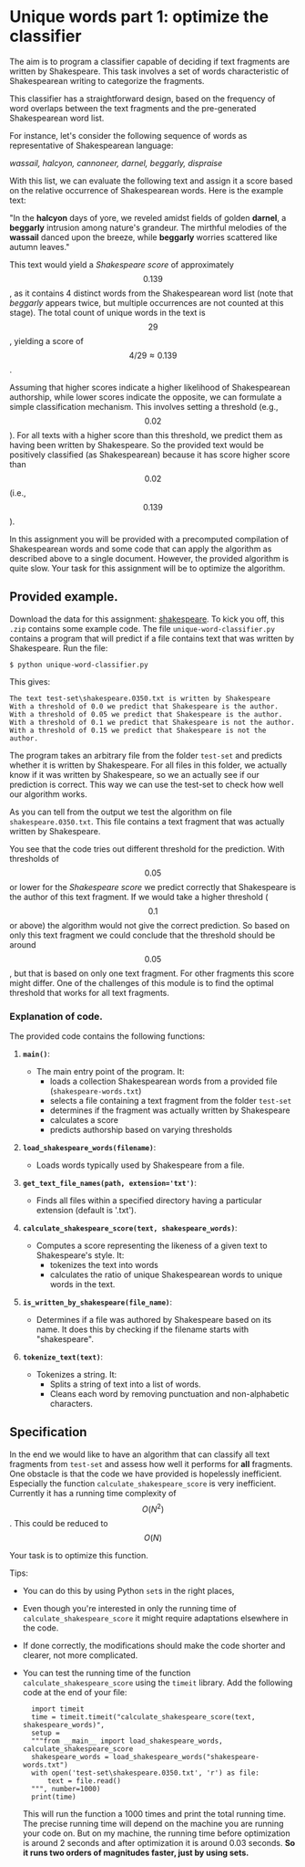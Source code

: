 # Unique words part 1: optimize the classifier

The aim is to program a classifier capable of deciding if text fragments are written by Shakespeare. This task involves a set of words characteristic of Shakespearean writing to categorize the fragments.

This classifier has a straightforward design, based on the frequency of word overlaps between the text fragments and the pre-generated Shakespearean word list.

For instance, let's consider the following sequence of words as representative of Shakespearean language:

_wassail, halcyon, cannoneer, darnel, beggarly, dispraise_

With this list, we can evaluate the following text and assign it a score based on the relative occurrence of Shakespearean words. Here is the example text:

"In the **halcyon** days of yore, we reveled amidst fields of golden **darnel**, a **beggarly** intrusion among nature's grandeur. The mirthful melodies of the **wassail** danced upon the breeze, while **beggarly** worries scattered like autumn leaves."

This text would yield a _Shakespeare score_ of approximately $$0.139$$, as it contains 4 distinct words from the Shakespearean word list (note that *beggarly* appears twice, but multiple occurrences are not counted at this stage). The total count of unique words in the text is $$29$$, yielding a score of $$4/29 \approx 0.139$$.

Assuming that higher scores indicate a higher likelihood of Shakespearean authorship, while lower scores indicate the opposite, we can formulate a simple classification mechanism. This involves setting a threshold (e.g., $$0.02$$). For all texts with a higher score than this threshold, we predict them as having been written by Shakespeare. So the provided text would be positively classified (as Shakespearean) because it has score higher score than $$0.02$$ (i.e., $$0.139$$).

In this assignment you will be provided with a precomputed compilation of Shakespearean words and some code that can apply the algorithm as described above to a single document. However, the provided algorithm is quite slow. Your task for this assignment will be to optimize the algorithm.

## Provided example.

Download the data for this assignment: [shakespeare](shakespeare.zip). To kick you off, this `.zip` contains some example code. The file `unique-word-classifier.py` contains a program that will predict if a file contains text that was written by Shakespeare. Run the file:

    $ python unique-word-classifier.py

This gives:

    The text test-set\shakespeare.0350.txt is written by Shakespeare
    With a threshold of 0.0 we predict that Shakespeare is the author.
    With a threshold of 0.05 we predict that Shakespeare is the author.
    With a threshold of 0.1 we predict that Shakespeare is not the author.
    With a threshold of 0.15 we predict that Shakespeare is not the author.

The program takes an arbitrary file from the folder `test-set` and predicts whether it is written by Shakespeare. For all files in this folder, we actually know if it was written by Shakespeare, so we an actually see if our prediction is correct. This way we can use the test-set to check how well our algorithm works.

As you can tell from the output we test the algorithm on file `shakespeare.0350.txt`. This file contains a text fragment that was actually written by Shakespeare.

You see that the code tries out different threshold for the prediction. With thresholds of $$0.05$$ or lower for the _Shakespeare score_ we predict correctly that Shakespeare is the author of this text fragment. If we would take a higher threshold ($$0.1$$ or above) the algorithm would not give the correct prediction. So based on only this text fragment we could conclude that the threshold should be around $$0.05$$, but that is based on only one text fragment. For other fragments this score might differ. One of the challenges of this module is to find the optimal threshold that works for all text fragments.

### Explanation of code.

The provided code contains the following functions:

1. **`main()`**:
    - The main entry point of the program. It:
        - loads a collection Shakespearean words from a provided file (`shakespeare-words.txt`)
        - selects a file containing a text fragment from the folder `test-set`
        - determines if the fragment was actually written by Shakespeare
        - calculates a score
        - predicts authorship based on varying thresholds

2. **`load_shakespeare_words(filename)`**:
    - Loads words typically used by Shakespeare from a file.

3. **`get_text_file_names(path, extension='txt')`**:
    - Finds all files within a specified directory having a particular extension (default is '.txt').

4. **`calculate_shakespeare_score(text, shakespeare_words)`**:
    - Computes a score representing the likeness of a given text to Shakespeare's style. It:
        - tokenizes the text into words
        - calculates the ratio of unique Shakespearean words to unique words in the text.

5. **`is_written_by_shakespeare(file_name)`**:
    - Determines if a file was authored by Shakespeare based on its name. It does this by checking if the filename starts with "shakespeare".

6. **`tokenize_text(text)`**:
    - Tokenizes a string. It:
        - Splits a string of text into a list of words.
        - Cleans each word by removing punctuation and non-alphabetic characters.

## Specification

In the end we would like to have an algorithm that can classify all text fragments from `test-set` and assess how well it performs for **all** fragments. One obstacle is that the code we have provided is hopelessly inefficient. Especially the function `calculate_shakespeare_score` is very inefficient. Currently it has a running time complexity of $$O(N^2)$$. This could be reduced to $$O(N)$$

Your task is to optimize this function.

Tips:

* You can do this by using Python `set`s in the right places,
* Even though you're interested in only the running time of `calculate_shakespeare_score` it might require adaptations elsewhere in the code.
* If done correctly, the modifications should make the code shorter and clearer, not more complicated.
* You can test the running time of the function `calculate_shakespeare_score` using the `timeit` library. Add the following code at the end of your file:

        import timeit
        time = timeit.timeit("calculate_shakespeare_score(text, shakespeare_words)",
        setup =
        """from __main__ import load_shakespeare_words, calculate_shakespeare_score
        shakespeare_words = load_shakespeare_words("shakespeare-words.txt")
        with open('test-set\shakespeare.0350.txt', 'r') as file:
            text = file.read()
        """, number=1000)
        print(time)

    This will run the function a 1000 times and print the total running time. The precise running time will depend on the machine you are running your code on. But on my machine, the running time before optimization is around 2 seconds and after optimization it is around 0.03 seconds. **So it runs two orders of magnitudes faster, just by using sets.**
